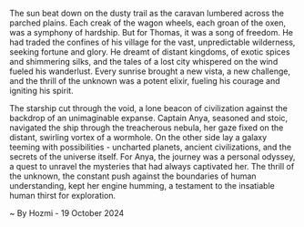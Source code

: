 
The sun beat down on the dusty trail as the caravan lumbered across the parched plains.  Each creak of the wagon wheels, each groan of the oxen, was a symphony of hardship.  But for Thomas, it was a song of freedom.  He had traded the confines of his village for the vast, unpredictable wilderness, seeking fortune and glory.  He dreamt of distant kingdoms, of exotic spices and shimmering silks, and the tales of a lost city whispered on the wind fueled his wanderlust. Every sunrise brought a new vista, a new challenge, and the thrill of the unknown was a potent elixir, fueling his courage and igniting his spirit.

The starship cut through the void, a lone beacon of civilization against the backdrop of an unimaginable expanse.  Captain Anya, seasoned and stoic, navigated the ship through the treacherous nebula, her gaze fixed on the distant, swirling vortex of a wormhole.  On the other side lay a galaxy teeming with possibilities - uncharted planets, ancient civilizations, and the secrets of the universe itself.  For Anya, the journey was a personal odyssey, a quest to unravel the mysteries that had always captivated her.  The thrill of the unknown, the constant push against the boundaries of human understanding, kept her engine humming, a testament to the insatiable human thirst for exploration. 

~ By Hozmi - 19 October 2024
